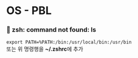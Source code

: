 # OS - PBL

### 🦋 zsh: command not found: ls

`export PATH=%PATH:/bin:/usr/local/bin:/usr/bin`\
또는 위 명령행을 **~/.zshrc**에 추가

